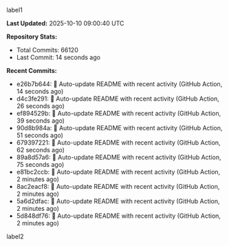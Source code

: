 
label1 
<!-- ACTIVITY_START -->
**Last Updated:** 2025-10-10 09:00:40 UTC

**Repository Stats:**
- Total Commits: 66120
- Last Commit: 14 seconds ago

**Recent Commits:**
- e26b7b644: 🤖 Auto-update README with recent activity (GitHub Action, 14 seconds ago)
- d4c3fe291: 🤖 Auto-update README with recent activity (GitHub Action, 26 seconds ago)
- ef894529b: 🤖 Auto-update README with recent activity (GitHub Action, 39 seconds ago)
- 90d8b984a: 🤖 Auto-update README with recent activity (GitHub Action, 51 seconds ago)
- 679397221: 🤖 Auto-update README with recent activity (GitHub Action, 62 seconds ago)
- 89a8d57a6: 🤖 Auto-update README with recent activity (GitHub Action, 75 seconds ago)
- e81bc2ccb: 🤖 Auto-update README with recent activity (GitHub Action, 2 minutes ago)
- 8ac2eacf8: 🤖 Auto-update README with recent activity (GitHub Action, 2 minutes ago)
- 5a6d2dfac: 🤖 Auto-update README with recent activity (GitHub Action, 2 minutes ago)
- 5d848df76: 🤖 Auto-update README with recent activity (GitHub Action, 2 minutes ago)
<!-- ACTIVITY_END -->

label2

